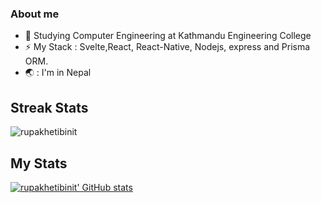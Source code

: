 ### About me
- 🔭 Studying Computer Engineering at Kathmandu Engineering College
- ⚡ My Stack : Svelte,React, React-Native, Nodejs, express and Prisma ORM.
- 🌏 : I'm in Nepal
<!--
**rupakhetibinit/rupakhetibinit** is a ✨ _special_ ✨ repository because its `README.md` (this file) appears on your GitHub profile.

Here are some ideas to get you started:

- 🔭 I’m currently working on ...
- 🌱 I’m currently learning ...
- 👯 I’m looking to collaborate on ...
- 🤔 I’m looking for help with ...
- 💬 Ask me about ...
- 📫 How to reach me: ...
- 😄 Pronouns: ...
- ⚡ Fun fact: ...
-->
## Streak Stats
<img src="https://github-readme-streak-stats.herokuapp.com?user=rupakhetibinit&theme=algolia" alt="rupakhetibinit"  />

## My Stats
[![rupakhetibinit' GitHub stats](https://github-readme-stats.vercel.app/api?username=rupakhetibinit&theme=dark)](https://github.com/rupakhetibinit/github-readme-stats&?theme=dark)

<!-- 
<div align="center" style="background:#414a50; padding: 25px 0;">
    <a href="https://twitter.com/SoulKing79">
        <img src="https://raw.githubusercontent.com/Iwi4a/iwi4a/master/assets/twitter.svg" alt="Follow me on twitter">
    </a>
     <a href="https://www.linkedin.com/in/binit-rupakheti-b86a42214/">
        <img src="https://raw.githubusercontent.com/Iwi4a/iwi4a/master/assets/linkedin.svg" alt="Connect on Linkedin">
    </a>
</div> -->

